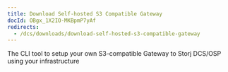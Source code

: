 ```yaml
---
title: Download Self-hosted S3 Compatible Gateway
docId: OBgx_1X2IO-MKBpmP7yAf
redirects:
  - /dcs/downloads/download-self-hosted-s3-compatible-gateway
---
```


The CLI tool to setup your own S3-compatible Gateway to Storj DCS/OSP using your infrastructure

[](docId:HeEf9wiMdlQx9ZdS_-oZS)&#x20;

[](docId:EGM8O-1xt2Az03eBWT8Rf)&#x20;
